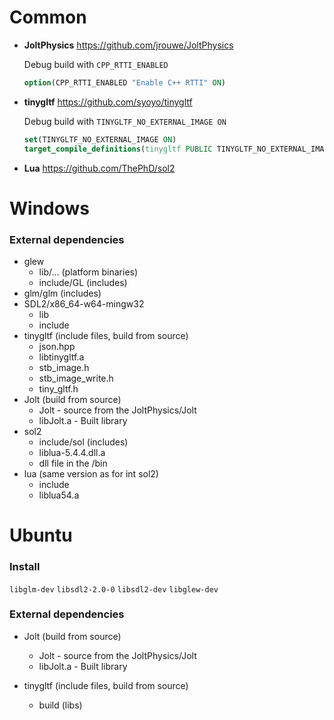 # Common

* **JoltPhysics** https://github.com/jrouwe/JoltPhysics

  Debug build with `CPP_RTTI_ENABLED`
  ```CMake
  option(CPP_RTTI_ENABLED "Enable C++ RTTI" ON)
  ```

* **tinygltf** https://github.com/syoyo/tinygltf

  Debug build with `TINYGLTF_NO_EXTERNAL_IMAGE ON`
  ```CMake
  set(TINYGLTF_NO_EXTERNAL_IMAGE ON)
  target_compile_definitions(tinygltf PUBLIC TINYGLTF_NO_EXTERNAL_IMAGE)
  ```
  
* **Lua** https://github.com/ThePhD/sol2
  

# Windows

### External dependencies

* glew
  * lib/... (platform binaries)
  * include/GL (includes)
* glm/glm (includes)
* SDL2/x86_64-w64-mingw32
    * lib
    * include
* tinygltf (include files, build from source)
  * json.hpp
  * libtinygltf.a
  * stb_image.h
  * stb_image_write.h
  * tiny_gltf.h
* Jolt (build from source)
  * Jolt - source from the JoltPhysics/Jolt
  * libJolt.a - Built library
* sol2
  * include/sol (includes)
  * liblua-5.4.4.dll.a
  * dll file in the /bin
* lua (same version as for int sol2)
  * include
  * liblua54.a
  
# Ubuntu

### Install

`libglm-dev`
`libsdl2-2.0-0`
`libsdl2-dev`
`libglew-dev`

### External dependencies
* Jolt (build from source)
  * Jolt - source from the JoltPhysics/Jolt
  * libJolt.a - Built library

* tinygltf (include files, build from source)
  * build (libs)
